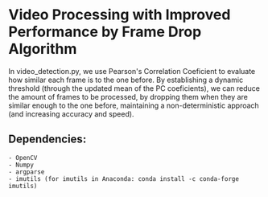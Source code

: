# Video Processing with Improved Performance by Frame Drop Algorithm
In video_detection.py, we use Pearson's Correlation Coeficient to evaluate how similar each frame is to the one before. By establishing a dynamic threshold (through the updated mean of the PC coeficients), we can reduce the amount of frames to be processed, by dropping them when they are similar enough to the one before, maintaining a non-deterministic approach (and increasing accuracy and speed).

## Dependencies:
    - OpenCV
    - Numpy
    - argparse
    - imutils (for imutils in Anaconda: conda install -c conda-forge imutils)
